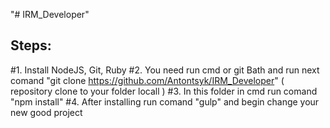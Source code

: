 "# IRM_Developer" 

## Steps:
#1. Install NodeJS, Git, Ruby
#2. You need run cmd or git Bath and run next comand "git clone https://github.com/Antontsyk/IRM_Developer"
( repository clone to your folder locall )
#3. In this folder in cmd run comand "npm install"
#4. After installing run comand "gulp" and begin change your new good project


